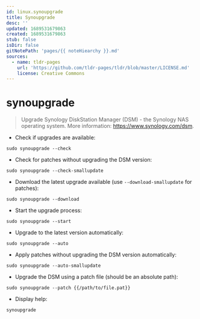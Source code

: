 ```yaml
---
id: linux.synoupgrade
title: Synoupgrade
desc: ''
updated: 1689531679863
created: 1689531679863
stub: false
isDir: false
gitNotePath: 'pages/{{ noteHiearchy }}.md'
sources:
  - name: tldr-pages
    url: 'https://github.com/tldr-pages/tldr/blob/master/LICENSE.md'
    license: Creative Commons
---
```

# synoupgrade

> Upgrade Synology DiskStation Manager (DSM) - the Synology NAS operating system.
> More information: <https://www.synology.com/dsm>.

- Check if upgrades are available:

`sudo synoupgrade --check`

- Check for patches without upgrading the DSM version:

`sudo synoupgrade --check-smallupdate`

- Download the latest upgrade available (use `--download-smallupdate` for patches):

`sudo synoupgrade --download`

- Start the upgrade process:

`sudo synoupgrade --start`

- Upgrade to the latest version automatically:

`sudo synoupgrade --auto`

- Apply patches without upgrading the DSM version automatically:

`sudo synoupgrade --auto-smallupdate`

- Upgrade the DSM using a patch file (should be an absolute path):

`sudo synoupgrade --patch {{/path/to/file.pat}}`

- Display help:

`synoupgrade`

